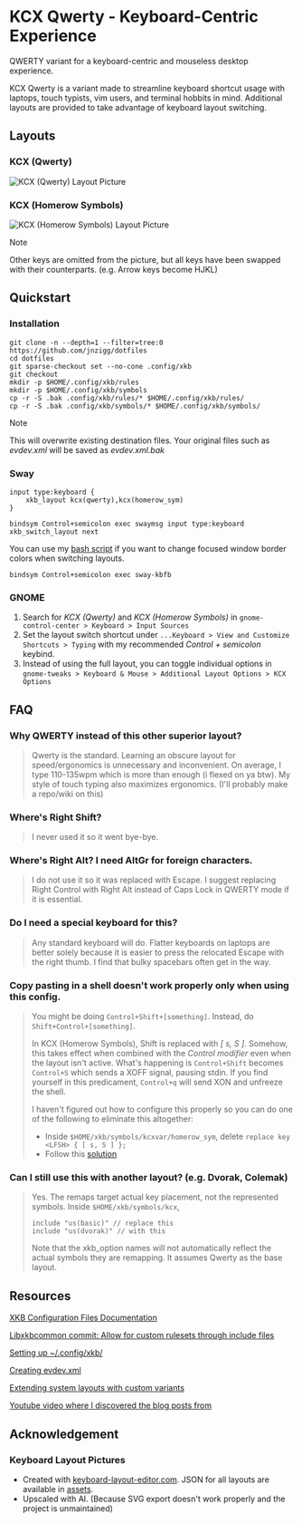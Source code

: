 KCX Qwerty - Keyboard-Centric Experience 
========================================

QWERTY variant for a keyboard-centric and mouseless desktop experience.

KCX Qwerty is a variant made to streamline keyboard shortcut usage with laptops, touch typists, 
vim users, and terminal hobbits in mind. Additional layouts are provided to take advantage 
of keyboard layout switching. 

Layouts
-------

### KCX (Qwerty)
![KCX (Qwerty) Layout Picture](https://github.com/jnzigg/dotfiles/blob/master/.config/xkb/assets/kcx-qwerty.webp)

### KCX (Homerow Symbols)
![KCX (Homerow Symbols) Layout Picture](https://github.com/jnzigg/dotfiles/blob/master/.config/xkb/assets/kcx-homerow-symbols.webp)

> [!NOTE]
> Other keys are omitted from the picture, but all keys have been swapped with their counterparts. (e.g. Arrow keys become HJKL)

Quickstart
----------
### Installation
```
git clone -n --depth=1 --filter=tree:0 https://github.com/jnzigg/dotfiles
cd dotfiles
git sparse-checkout set --no-cone .config/xkb
git checkout
mkdir -p $HOME/.config/xkb/rules
mkdir -p $HOME/.config/xkb/symbols
cp -r -S .bak .config/xkb/rules/* $HOME/.config/xkb/rules/
cp -r -S .bak .config/xkb/symbols/* $HOME/.config/xkb/symbols/
```
> [!NOTE]
> This will overwrite existing destination files. Your original files such as *evdev.xml*
will be saved as *evdev.xml.bak*

### Sway
```
input type:keyboard {
    xkb_layout kcx(qwerty),kcx(homerow_sym)
}
```
```
bindsym Control+semicolon exec swaymsg input type:keyboard xkb_switch_layout next
```

You can use my [bash script][sway-kbfb] if you want to change focused window border colors when switching layouts.

```
bindsym Control+semicolon exec sway-kbfb
```

### GNOME

1. Search for *KCX (Qwerty)* and *KCX (Homerow Symbols)* in `gnome-control-center > Keyboard > Input Sources`
2. Set the layout switch shortcut under `...Keyboard > View and Customize Shortcuts > Typing`
with my recommended *Control + semicolon* keybind.
3. Instead of using the full layout, you can toggle individual options in
`gnome-tweaks > Keyboard & Mouse > Additional Layout Options > KCX Options`

FAQ
---

### Why QWERTY instead of this other superior layout?

> Qwerty is the standard. Learning an obscure layout for speed/ergonomics is unnecessary and inconvenient. 
On average, I type 110-135wpm which is more than enough (i flexed on ya btw). My style of touch typing
also maximizes ergonomics. (I'll probably make a repo/wiki on this)

### Where's Right Shift?

> I never used it so it went bye-bye.

### Where's Right Alt? I need AltGr for foreign characters.

> I do not use it so it was replaced with Escape. I suggest replacing Right Control with Right Alt instead
of Caps Lock in QWERTY mode if it is essential.

### Do I need a special keyboard for this?

> Any standard keyboard will do. Flatter keyboards on laptops are better solely because it is easier
to press the relocated Escape with the right thumb. I find that bulky spacebars often get in the way.

### Copy pasting in a shell doesn't work properly only when using this config.

> You might be doing `Control+Shift+[something]`. Instead, do `Shift+Control+[something]`.
>
> In KCX (Homerow Symbols), Shift is replaced with *[ s, S ]*. Somehow, this takes effect
when combined with the *Control modifier* even when the layout isn't active. What's happening
is `Control+Shift` becomes `Control+S` which sends a XOFF signal, pausing stdin. If you find
yourself in this predicament, `Control+q` will send XON and unfreeze the shell.
>
> I haven't figured out how to configure this properly so you can do one of the following to eliminate this altogether:
> - Inside `$HOME/xkb/symbols/kcxvar/homerow_sym`, delete `replace key <LFSH> { [ s, S ] };`
> - Follow this [solution][xoff/xonn]

### Can I still use this with another layout? (e.g. Dvorak, Colemak)
> Yes. The remaps target actual key placement, not the represented symbols. Inside `$HOME/xkb/symbols/kcx`,
> ```
> include "us(basic)" // replace this
> include "us(dvorak)" // with this
> ```
> Note that the xkb_option names will not automatically reflect the actual symbols they are remapping. It assumes
> Qwerty as the base layout.


Resources
---------

[XKB Configuration Files Documentation](https://www.charvolant.org/doug/xkb/html/node5.html#SECTION00054000000000000000)

[Libxkbcommon commit: Allow for custom rulesets through include files](https://github.com/xkbcommon/libxkbcommon/pull/108/commits/bc4a691cb9f45c3309c78c997e00212f0978d082)

[Setting up ~/.config/xkb/](https://who-t.blogspot.com/2020/02/user-specific-xkb-configuration-part-1.html)

[Creating evdev.xml](https://who-t.blogspot.com/2020/07/user-specific-xkb-configuration-part-2.html)

[Extending system layouts with custom variants](https://who-t.blogspot.com/2020/08/user-specific-xkb-configuration-part-3.html)

[Youtube video where I discovered the blog posts from](https://www.youtube.com/watch?v=utqpa_8SXkA)

Acknowledgement
---------------

### Keyboard Layout Pictures
- Created with [keyboard-layout-editor.com][keyboard-layout-editor]. JSON for all layouts are available in
[assets][assets].
- Upscaled with AI. (Because SVG export doesn't work properly and the project is unmaintained)

[sway-kbfb]: https://github.com/jnzigg/dotfiles/blob/master/bin/sway-kbfb

[xoff/xonn]: https://unix.stackexchange.com/a/12108/593070
[gnome-add-input-source]: https://github.com/jnzigg/dotfiles/blob/master/.config/xkb/assets/gnome-add-input-source.webp
[gnome-switch-layout-shortcut]: https://github.com/jnzigg/dotfiles/blob/master/.config/xkb/assets/gnome-switch-layout-shortcut.webp
[gnome-tweaks]: https://github.com/jnzigg/dotfiles/blob/master/.config/xkb/assets/gnome-tweaks.webp
[keyboard-layout-editor]: http://www.keyboard-layout-editor.com/
[assets]: https://github.com/jnzigg/dotfiles/tree/master/.config/xkb/assets
